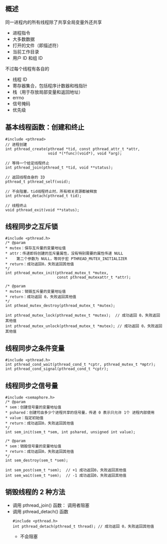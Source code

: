## 概述
同一进程内的所有线程除了共享全局变量外还共享
- 进程指令
- 大多数数据
- 打开的文件（即描述符）
- 当前工作目录
- 用户 ID 和组 ID

不过每个线程有各自的
- 线程 ID
- 寄存器集合，包括程序计数器和栈指针
- 栈（用于存放局部变量和返回地址）
- errno
- 信号掩码
- 优先级

## 基本线程函数：创建和终止
```
#include <pthread>
// 进程创建
int pthread_create(pthread *tid, const pthread_attr_t *attr, 
                   void *(*func)(void*), void *arg);

// 等待一个给定线程终止
int pthread_join(pthread_t *tid, void **status);

// 返回线程自身的 ID
pthread_t pthread_self(void);

// 不会阻塞，tid线程终止时，所有相关资源都被释放
int pthread_detach(pthread_t tid);

// 线程终止
void pthread_exit(void **status);
```

## 线程同步之互斥锁
```
#include <pthread.h>
/* @param
* mutex：保存互斥量的变量地址值
* attr：传递即将创建的互斥量属性，没有特别需要的属性传递 NULL
*    第二个参数为 NULL，等同于宏 PTHREAD_MUTEX_INITIALIZER
* return：成功返回0，失败返回其他值
*/
int pthread_mutex_init(pthread_mutex_t *mutex, 
                       const pthread_mutexattr_t *attr);

/* @param
* mutex：销毁互斥量的变量地址值
* return：成功返回 0，失败返回其他值
*/
int pthead_mutex_destroy(pthread_mutex_t *mutex);

int pthread_mutex_lock(pthread_mutex_t *mutex);  // 成功返回 0，失败返回其他值
int pthread_mutex_unlock(pthread_mutex_t *mutex); // 成功返回 0，失败返回其他值
```

## 线程同步之条件变量
```
#include <pthread.h>
int pthread_cond_wait(pthread_cond_t *cptr, pthread_mutex_t *mptr);
int pthread_cond_signal(pthread_cond_t *cptr);
```

## 线程同步之信号量
```
#include <semaphore.h>
/* @param
* sem：创建信号量的变量地址值
* pshared：创建可由多少个进程共享的信号量，传递 0 表示只允许 1个 进程内部使用
* value：指定初始值
* return：成功返回0，失败返回其他值
*/
int sem_init(sem_t *sem, int pshared, unsigned int value);

/* @param
* sem：销毁信号量的变量地址值
* return：成功返回0，失败返回其他值
*/
int sem_destroy(sem_t *sem);

int sem_post(sem_t *sem);  // +1 成功返回0，失败返回其他值
int sem_wait(sem_t *sem);  // -1 成功返回0，失败返回其他值
```

## 销毁线程的 2 种方法
- 调用 pthread_join() 函数： 调用者阻塞
- 调用 pthread_detach() 函数
  ```
  #include <pthread.h>
  int pthread_detach(pthread_t thread); // 成功返回 0，失败返回其他值
  ```
  - 不会阻塞
